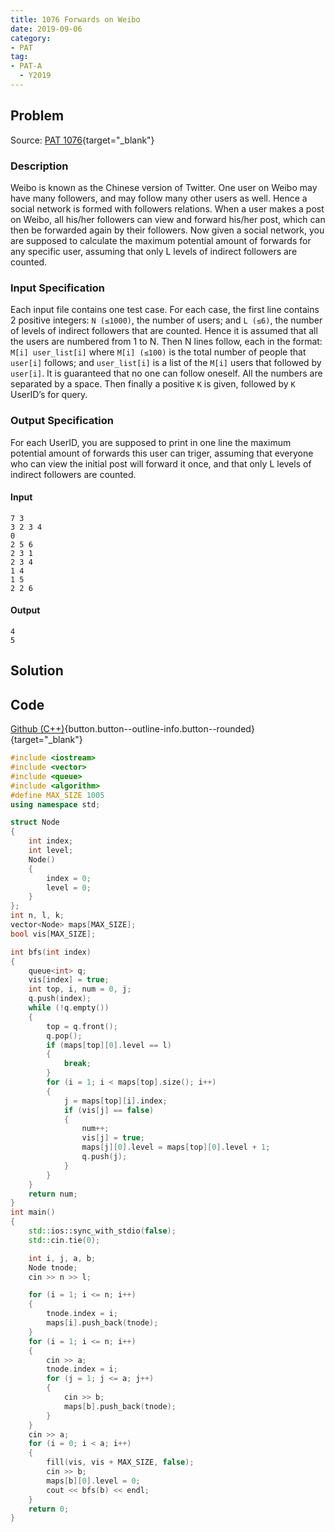 ```yaml
---
title: 1076 Forwards on Weibo
date: 2019-09-06
category:
- PAT
tag:
- PAT-A
  - Y2019
---
```


## Problem

Source: [PAT 1076](https://pintia.cn/problem-sets/994805342720868352/problems/994805392092020736){target="_blank"}

### Description

Weibo is known as the Chinese version of Twitter. One user on Weibo may have many followers, and may follow many other users as well. Hence a social network is formed with followers relations. When a user makes a post on Weibo, all his/her followers can view and forward his/her post, which can then be forwarded again by their followers. Now given a social network, you are supposed to calculate the maximum potential amount of forwards for any specific user, assuming that only L levels of indirect followers are counted.

### Input Specification

Each input file contains one test case. For each case, the first line contains 2 positive integers: `N (≤1000)`, the number of users; and `L (≤6)`, the number of levels of indirect followers that are counted. Hence it is assumed that all the users are numbered from 1 to N. Then N lines follow, each in the format: `M[i] user_list[i]` where `M[i] (≤100)` is the total number of people that `user[i]` follows; and `user_list[i]` is a list of the `M[i]` users that followed by `user[i]`. It is guaranteed that no one can follow oneself. All the numbers are separated by a space. Then finally a positive `K` is given, followed by `K` UserID’s for query.

### Output Specification

For each UserID, you are supposed to print in one line the maximum potential amount of forwards this user can triger, assuming that everyone who can view the initial post will forward it once, and that only L levels of indirect followers are counted.

#### Input

```text
7 3
3 2 3 4
0
2 5 6
2 3 1
2 3 4
1 4
1 5
2 2 6
```

#### Output

```text
4
5
```

## Solution

## Code

[Github (C++)](https://github.com/Alomerry/algorithm/blob/master/pat/a/1076){button.button--outline-info.button--rounded}{target="_blank"}

```cpp
#include <iostream>
#include <vector>
#include <queue>
#include <algorithm>
#define MAX_SIZE 1005
using namespace std;

struct Node
{
    int index;
    int level;
    Node()
    {
        index = 0;
        level = 0;
    }
};
int n, l, k;
vector<Node> maps[MAX_SIZE];
bool vis[MAX_SIZE];

int bfs(int index)
{
    queue<int> q;
    vis[index] = true;
    int top, i, num = 0, j;
    q.push(index);
    while (!q.empty())
    {
        top = q.front();
        q.pop();
        if (maps[top][0].level == l)
        {
            break;
        }
        for (i = 1; i < maps[top].size(); i++)
        {
            j = maps[top][i].index;
            if (vis[j] == false)
            {
                num++;
                vis[j] = true;
                maps[j][0].level = maps[top][0].level + 1;
                q.push(j);
            }
        }
    }
    return num;
}
int main()
{
    std::ios::sync_with_stdio(false);
    std::cin.tie(0);

    int i, j, a, b;
    Node tnode;
    cin >> n >> l;

    for (i = 1; i <= n; i++)
    {
        tnode.index = i;
        maps[i].push_back(tnode);
    }
    for (i = 1; i <= n; i++)
    {
        cin >> a;
        tnode.index = i;
        for (j = 1; j <= a; j++)
        {
            cin >> b;
            maps[b].push_back(tnode);
        }
    }
    cin >> a;
    for (i = 0; i < a; i++)
    {
        fill(vis, vis + MAX_SIZE, false);
        cin >> b;
        maps[b][0].level = 0;
        cout << bfs(b) << endl;
    }
    return 0;
}
```
